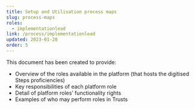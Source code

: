 ```yaml
---
title: Setup and Utilisation process maps
slug: process-maps
roles:
  - implementationlead
link: /process/implementationlead
updated: 2023-01-20
order: 5
---
```

This document has been created to provide:​

- Overview of the roles available in the platform (that hosts the digitised Steps proficiencies)
- Key responsibilities of each platform role
- Detail of platform roles’ functionality rights
- Examples of who may perform roles in Trusts